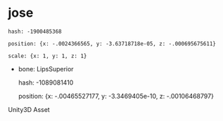 # jose

    hash: -1900485368

    position: {x: -.0024366565, y: -3.63718718e-05, z: -.000695675611}

    scale: {x: 1, y: 1, z: 1}

  - bone: LipsSuperior

    hash: -1089081410

    position: {x: -.00465527177, y: -3.3469405e-10, z: -.00106468797}

 Unity3D Asset
